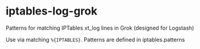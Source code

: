 iptables-log-grok
=================

Patterns for matching IPTables xt_log lines in Grok (designed for Logstash)

Use via matching ```%{IPTABLES}```. Patterns are defined in iptables.patterns